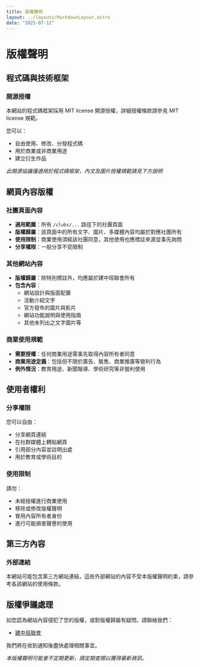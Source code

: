 ```yaml
---
title: 版權聲明
layout: ../layouts/MarkdownLayout.astro
date: "2025-07-12"
---
```


# 版權聲明

## 程式碼與技術框架

### 開源授權

本網站的程式碼框架採用 MIT license 開源授權，詳細授權條款請參見 MIT license 規範。

您可以：

- 自由使用、修改、分發程式碼
- 用於商業或非商業用途
- 建立衍生作品

_此開源協議僅適用於程式碼框架，內文及圖片授權規範請見下方說明_

## 網頁內容版權

### 社團頁面內容

- **適用範圍**：所有 `/clubs/...` 路徑下的社團頁面
- **版權歸屬**：該頁面中的所有文字、圖片、多媒體內容均屬於對應社團所有
- **使用限制**：商業使用須經該社團同意，其他使用也應標註來源並事先詢問
- **分享權限**：一般分享不受限制

### 其他網站內容

- **版權歸屬**：除特別標註外，均應屬於建中班聯會所有
- **包含內容**：
  - 網站設計與版面配置
  - 活動介紹文字
  - 官方發布的圖片與影片
  - 網站功能說明與使用指南
  - 其他未列出之文字圖片等

### 商業使用規範

- **需要授權**：任何商業用途需事先取得內容所有者同意
- **商業用途定義**：包括但不限於廣告、販售、商業推廣等營利行為
- **例外情況**：教育用途、新聞報導、學術研究等非營利使用

## 使用者權利

### 分享權限

您可以自由：

- 分享網頁連結
- 在社群媒體上轉貼網頁
- 引用部分內容並註明出處
- 用於教育或學術目的

### 使用限制

請勿：

- 未經授權進行商業使用
- 移除或修改版權聲明
- 冒用內容所有者身份
- 進行可能損害聲譽的使用

## 第三方內容

### 外部連結

本網站可能包含第三方網站連結，這些外部網站的內容不受本版權聲明約束，請參考各該網站的使用條款。

## 版權爭議處理

如您認為網站內容侵犯了您的版權，或對版權歸屬有疑問，請聯絡我們：

- [建中班聯會]()

我們將在收到通知後盡快處理相關事宜。

_本版權聲明可能會不定期更新，請定期查閱以獲得最新資訊。_
